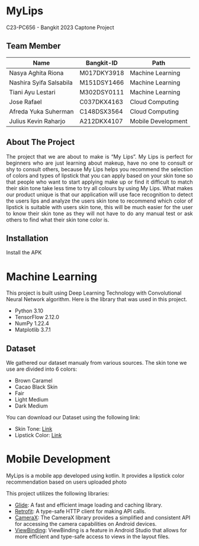 # MyLips
C23-PC656 - Bangkit 2023 Captone Project

## Team Member 
| Name	| Bangkit-ID	| Path |
| ---  | ---  | --- |
| Nasya Aghita Riona | M017DKY3918  | Machine Learning |
| Nashira Syifa Salsabila | M151DSY1466  | Machine Learning |
| Tiani Ayu Lestari | M302DSY0111  | Machine Learning |
| Jose Rafael | C037DKX4163  | Cloud Computing |
| Afreda Yuka Suherman | C148DSX3564  | Cloud Computing |
| Julius Kevin Raharjo | A212DKX4107  | Mobile Development |

## About The Project
<div style="text-align: justify">The project that we are about to make is “My Lips”. My Lips is perfect for beginners who are just learning about makeup, have no one to consult or shy to consult others, because My Lips helps you recommend the selection of colors and types of lipstick that you can apply based on your skin tone so that people who want to start applying make up or find it difficult to match their skin tone take less time to try all colours by using My Lips. What makes our product unique is that our application will use face recognition to detect the users lips and analyze the users skin tone to recommend which color of lipstick is suitable with users skin tone, this will be much easier for the user to know their skin tone as they will not have to do any manual test or ask others to find what their skin tone color is.</div>

## Installation
Install the APK

# Machine Learning
This project is built using Deep Learning Technology with Convolutional Neural Network algorithm. Here is the library that was used in this project.

- Python 3.10
- TensorFlow 2.12.0
- NumPy 1.22.4
- Matplotlib 3.7.1

## Dataset

We gathered our dataset manualy from various sources. The skin tone we use are divided into 6 colors:
- Brown Caramel
- Cacao Black Skin
- Fair
- Light Medium 
- Dark Medium 

You can download our Dataset using the following link:
- Skin Tone: [Link](https://drive.google.com/file/d/1aTdDH-M_G0ukOrk7NOKLzCYcXWzgqGRT)
- Lipstick Color: [Link](https://drive.google.com/file/d/1dYU4EqqLljnqWNBBeXYZ_LvBJRfcTkXA/view?usp=sharing)


# Mobile Development
MyLips is a mobile app developed using kotlin. It provides a lipstick color recommendation based on users uploaded photo

This project utilizes the following libraries:

- [Glide](https://github.com/bumptech/glide): A fast and efficient image loading and caching library.
- [Retrofit](https://square.github.io/retrofit/): A type-safe HTTP client for making API calls.
- [CameraX](https://developer.android.com/training/camerax): The CameraX library provides a simplified and consistent API for accessing the camera capabilities on Android devices.
- [ViewBinding](https://developer.android.com/topic/libraries/view-binding): ViewBinding is a feature in Android Studio that allows for more efficient and type-safe access to views in the layout files.

